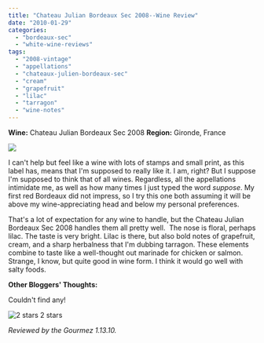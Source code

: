 ```yaml
---
title: "Chateau Julian Bordeaux Sec 2008--Wine Review"
date: "2010-01-29"
categories:
  - "bordeaux-sec"
  - "white-wine-reviews"
tags:
  - "2008-vintage"
  - "appellations"
  - "chateaux-julien-bordeaux-sec"
  - "cream"
  - "grapefruit"
  - "lilac"
  - "tarragon"
  - "wine-notes"
---
```


**Wine:** Chateau Julian Bordeaux Sec 2008 **Region:** Gironde, France

![](http://www.rebeccagomezfarrell.com/gourmez/photos/chateaujulienbordeauxsec002.jpg)

I can't help but feel like a wine with lots of stamps and small print, as this label has, means that I'm supposed to really like it. I am, right? But I suppose I'm supposed to think that of all wines. Regardless, all the appellations intimidate me, as well as how many times I just typed the word _suppose_. My first red Bordeaux did not impress, so I try this one both assuming it will be above my wine-appreciating head and below my personal preferences.

That's a lot of expectation for any wine to handle, but the Chateau Julian Bordeaux Sec 2008 handles them all pretty well.  The nose is floral, perhaps lilac. The taste is very bright. Lilac is there, but also bold notes of grapefruit, cream, and a sharp herbalness that I'm dubbing tarragon. These elements combine to taste like a well-thought out marinade for chicken or salmon. Strange, I know, but quite good in wine form. I think it would go well with salty foods.

**Other Bloggers' Thoughts:**

Couldn't find any!




<div class="caption">

![2 stars](http://www.rebeccagomezfarrell.com/wp-content/uploads/2009/02/rating_chicken11.gif "rating_chicken11") 2 stars</div>


_Reviewed by the Gourmez 1.13.10._
